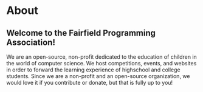 # About

## Welcome to the Fairfield Programming Association!

We are an open-source, non-profit dedicated to the education of children in the world of computer science. We host competitions, events, and websites in order to forward the learning experience of highschool and college students. Since we are a non-profit and an open-source organization, we would love it if you contribute or donate, but that is fully up to you!